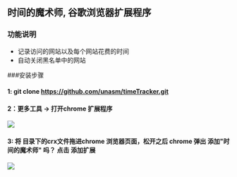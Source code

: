 ## 时间的魔术师, 谷歌浏览器扩展程序


### 功能说明
* 记录访问的网站以及每个网站花费的时间
* 自动关闭黑名单中的网站  

###安装步骤
#### 1: git clone https://github.com/unasm/timeTracker.git

#### 2：更多工具 -> 打开chrome 扩展程序

![](http://a.hiphotos.baidu.com/exp/w=480/sign=33b4313cc8fc1e17fdbf8d397a90f67c/562c11dfa9ec8a13133ad1caf003918fa0ecc0fc.jpg)

#### 3: 将 目录下的crx文件拖进chrome 浏览器页面，松开之后 chrome 弹出 添加"时间的魔术师"  吗？ 点击 添加扩展 
![](http://hiphotos.baidu.com/exp/pic/item/e865a699a9014c08283eae8f0d7b02087bf4f450.jpg)


